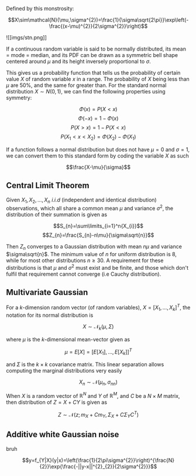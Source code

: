 Defined by this monstrosity:

$$X\sim\mathcal{N}(\mu,\sigma^{2})=\frac{1}{\sigma\sqrt{2\pi}}\exp\left(-\frac{(x-\mu)^{2}}{2\sigma^{2}}\right)$$


![[imgs/stn.png]]

If a continuous random variable is said to be normally distributed, its mean = mode = median, and its PDF can be drawn as a symmetric bell shape centered around $\mu$ and its height inversely proportional to $\sigma$.

This gives us a probability function that tells us the probability of certain value $X$ of random variable $x$ in a range. The probability of $X$ being less than $\mu$ are 50%, and the same for greater than. For the standard normal distribution $X\sim N(0,1)$, we can find the following properties using symmetry:

$$\Phi(x)=P(X<x)$$
$$\Phi(-x)=1-\Phi(x)$$
$$P(X>x)=1-P(X<x)$$
$$P(X_{1}<x<X_{2})=\Phi(X_{2})-\Phi(X_{1})$$

If a function follows a normal distribution but does not have $\mu=0$ and $\sigma=1$, we can convert them to this standard form by coding the variable $X$ as such

$$\frac{X-\mu}{\sigma}$$

## Central Limit Theorem

Given $X_{1},X_{2},\dots,X_{n}$ *i.i.d* (independent and identical distribution) observations, which all share a common mean $\mu$ and variance $\sigma^{2}$, the distribution of their summation is given as

$$S_{n}=\sum\limits_{i=1}^n{X_{i}}$$
$$Z_{n}=\frac{S_{n}-n\mu}{\sigma\sqrt{n}}$$

Then $Z_{n}$ converges to a Gaussian distribution with mean $n\mu$ and variance $\sigma\sqrt{n}$. The minimum value of $n$ for uniform distribution is 8, while for most other distributions $n\ge{30}$. A requirement for these distributions is that $\mu$ and $\sigma^{2}$ must exist and be finite, and those which don't fulfil that requirement cannot converge (i.e Cauchy distribution).

## Multivariate Gaussian

For a $k$-dimension random vector (of random variables), $X=[X_{1},\dots,X_{k}]^{T}$, the notation for its normal distribution is

$$X\sim\mathcal{N}_{k}(\mu,\Sigma)$$

where $\mu$ is the $k$-dimensional mean-vector given as

$$\mu=E[X]=[E[X_{1}],\dots,E[X_{k}]]^{T}$$

and $\Sigma$ is the $k\times{k}$ covariance matrix. This linear separation allows computing the marginal distributions very easily

$$X_{n}\sim\mathcal{N}(\mu_{n},\sigma_{nn})$$

When $X$ is a random vector of $\mathbb{R}^{N}$ and $Y$ of $\mathbb{R}^{M}$, and $C$ be a $N\times{M}$ matrix, then distribution of $Z=X+CY$ is given as

$$Z\sim\mathcal{N}(z;m_{X}+Cm_{Y},\Sigma_{X}+C\Sigma_{Y}C^{T})$$

## Additive white Gaussian noise

bruh

$$y=f_{Y|X}(y|x)=\left(\frac{1}{2\pi\sigma^{2}}\right)^{\frac{N}{2}}\exp{\frac{-||y-x||^{2}_{2}}{2\sigma^{2}}}$$


